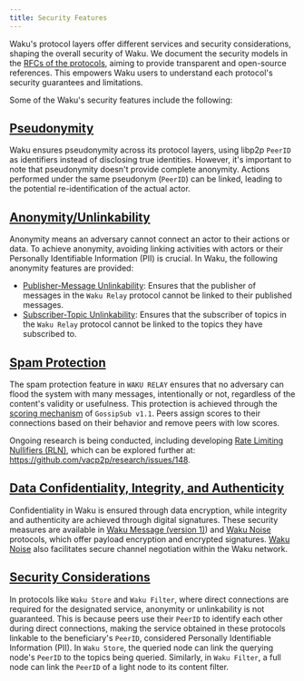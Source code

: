 ```yaml
---
title: Security Features
---
```


Waku's protocol layers offer different services and security considerations, shaping the overall security of Waku. We document the security models in the [RFCs of the protocols](https://rfc.vac.dev/), aiming to provide transparent and open-source references. This empowers Waku users to understand each protocol's security guarantees and limitations.

Some of the Waku's security features include the following:

## [Pseudonymity](https://rfc.vac.dev/spec/10/#pseudonymity)

Waku ensures pseudonymity across its protocol layers, using libp2p `PeerID` as identifiers instead of disclosing true identities. However, it's important to note that pseudonymity doesn't provide complete anonymity. Actions performed under the same pseudonym (`PeerID`) can be linked, leading to the potential re-identification of the actual actor.

## [Anonymity/Unlinkability](https://rfc.vac.dev/spec/10/#anonymity--unlinkability)

Anonymity means an adversary cannot connect an actor to their actions or data. To achieve anonymity, avoiding linking activities with actors or their Personally Identifiable Information (PII) is crucial. In Waku, the following anonymity features are provided:

- [Publisher-Message Unlinkability](https://rfc.vac.dev/spec/11/#security-analysis): Ensures that the publisher of messages in the `Waku Relay` protocol cannot be linked to their published messages.
- [Subscriber-Topic Unlinkability](https://rfc.vac.dev/spec/11/#security-analysis): Ensures that the subscriber of topics in the `Waku Relay` protocol cannot be linked to the topics they have subscribed to.

## [Spam Protection](https://rfc.vac.dev/spec/10/#spam-protection)

The spam protection feature in `WAKU RELAY` ensures that no adversary can flood the system with many messages, intentionally or not, regardless of the content's validity or usefulness. This protection is achieved through the [scoring mechanism](https://github.com/libp2p/specs/blob/master/pubsub/gossipsub/gossipsub-v1.1.md#spam-protection-measures) of `GossipSub v1.1`. Peers assign scores to their connections based on their behavior and remove peers with low scores.

Ongoing research is being conducted, including developing [Rate Limiting Nullifiers (RLN)](overview/concepts/protocols#waku-rln-relay), which can be explored further at: <https://github.com/vacp2p/research/issues/148>.

## [Data Confidentiality, Integrity, and Authenticity](https://rfc.vac.dev/spec/10/#data-confidentiality-integrity-and-authenticity)

Confidentiality in Waku is ensured through data encryption, while integrity and authenticity are achieved through digital signatures. These security measures are available in [Waku Message (version 1)](https://rfc.vac.dev/spec/14#version-1)) and [Waku Noise](https://rfc.vac.dev/spec/35/) protocols, which offer payload encryption and encrypted signatures. [Waku Noise](https://rfc.vac.dev/spec/35/) also facilitates secure channel negotiation within the Waku network.

## [Security Considerations](https://rfc.vac.dev/spec/10/#security-considerations)

In protocols like `Waku Store` and `Waku Filter`, where direct connections are required for the designated service, anonymity or unlinkability is not guaranteed. This is because peers use their `PeerID` to identify each other during direct connections, making the service obtained in these protocols linkable to the beneficiary's `PeerID`, considered Personally Identifiable Information (PII). In `Waku Store`, the queried node can link the querying node's `PeerID` to the topics being queried. Similarly, in `Waku Filter`, a full node can link the `PeerID` of a light node to its content filter.